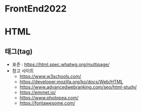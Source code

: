 # FrontEnd2022
# HTML 
## 태그(tag) 
+ 표준 : https://html.spec.whatwg.org/multipage/
+ 참고 사이트 
  + https://www.w3schools.com/
  + https://developer.mozilla.org/ko/docs/Web/HTML
  + https://www.advancedwebranking.com/seo/html-study/
  + https://emmet.io/
  + https://www.photopea.com/
  + https://fontawesome.com/
